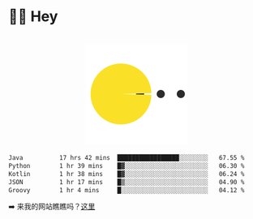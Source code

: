 
# 👋🏻 Hey
<div align="center">
	<br>
	<img src="https://raw.githubusercontent.com/Aniket965/Aniket965/master/pacman.svg?sanitize=true" width="200" height="200">
	<br>
</div>

<!--START_SECTION:waka-->

```text
Java          17 hrs 42 mins  █████████████████░░░░░░░░   67.55 %
Python        1 hr 39 mins    █▓░░░░░░░░░░░░░░░░░░░░░░░   06.30 %
Kotlin        1 hr 38 mins    █▓░░░░░░░░░░░░░░░░░░░░░░░   06.24 %
JSON          1 hr 17 mins    █▒░░░░░░░░░░░░░░░░░░░░░░░   04.90 %
Groovy        1 hr 4 mins     █░░░░░░░░░░░░░░░░░░░░░░░░   04.12 %
```

<!--END_SECTION:waka-->

 ➡️  来我的网站瞧瞧吗？[这里](https://www.shaolongfei.com)
